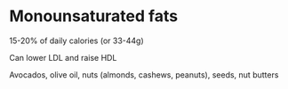 # Monounsaturated fats

15-20% of daily calories (or 33-44g)

Can lower LDL and raise HDL

Avocados, olive oil, nuts (almonds, cashews, peanuts), seeds, nut butters
